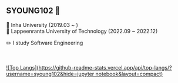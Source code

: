 ## SYOUNG102 🐤

🏫 Inha University (2019.03 ~ )<br>
🏫 Lappeenranta University of Technology (2022.09 ~ 2022.12) <br>

✏️ I study Software Engineering

<br>

[![Top Langs](https://github-readme-stats.vercel.app/api/top-langs/?username=syoung102&hide=jupyter notebook&layout=compact)](https://github.com/anuraghazra/github-readme-stats)



<!--
**syoung102/syoung102** is a ✨ _special_ ✨ repository because its `README.md` (this file) appears on your GitHub profile.

Here are some ideas to get you started:

- 🔭 I’m currently working on ...
- 🌱 I’m currently learning ...
- 👯 I’m looking to collaborate on ...
- 🤔 I’m looking for help with ...
- 💬 Ask me about ...
- 📫 How to reach me: ...
- 😄 Pronouns: ...
- ⚡ Fun fact: ...
-->


